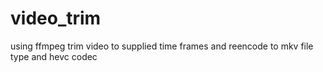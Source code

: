 # video_trim
using ffmpeg trim video to supplied time frames and reencode to mkv file type and hevc codec

